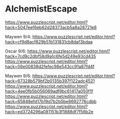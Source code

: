 # AlchemistEscape
https://www.puzzlescript.net/editor.html?hack=5047eef6eb62d28373acb5a8a28721e8

Maywen 9/4: https://www.puzzlescript.net/editor.html?hack=cf9d8acf829b51b131831cb8daf3bdaa

Oscar 9/6: https://www.puzzlescript.net/editor.html?hack=7cd9c2dbf58d9a1c6fe5d249e93cd435
https://www.puzzlescript.net/editor.html?hack=06e00838d2fefec98e543cc91a87fd4f

Maywen 9/6: https://www.puzzlescript.net/editor.html?hack=67328b579bf2b0135b397f122adc4521
https://www.puzzlescript.net/editor.html?hack=4ee0fb5b056069adf9bc61417a050f1f
https://www.puzzlescript.net/editor.html?hack=65848efd17b19d7b2b5be8692776cdbb
https://www.puzzlescript.net/editor.html?hack=ed3724296a081151b3f1888df7f56b2e
